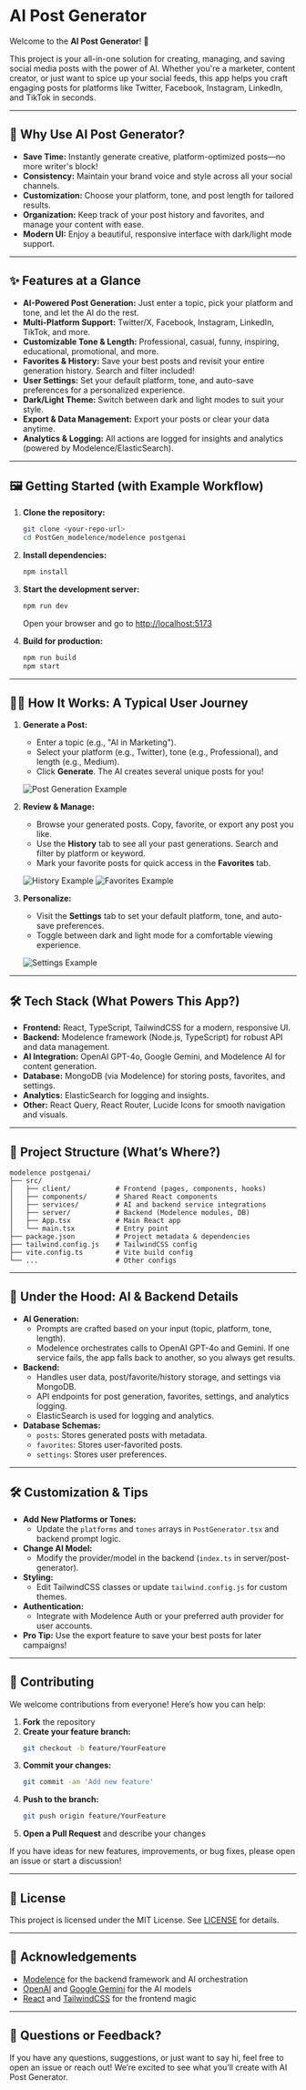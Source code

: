# AI Post Generator

Welcome to the **AI Post Generator**! 🚀

This project is your all-in-one solution for creating, managing, and saving social media posts with the power of AI. Whether you're a marketer, content creator, or just want to spice up your social feeds, this app helps you craft engaging posts for platforms like Twitter, Facebook, Instagram, LinkedIn, and TikTok in seconds.

---

## 🌟 Why Use AI Post Generator?

- **Save Time:** Instantly generate creative, platform-optimized posts—no more writer's block!
- **Consistency:** Maintain your brand voice and style across all your social channels.
- **Customization:** Choose your platform, tone, and post length for tailored results.
- **Organization:** Keep track of your post history and favorites, and manage your content with ease.
- **Modern UI:** Enjoy a beautiful, responsive interface with dark/light mode support.

---

## ✨ Features at a Glance

- **AI-Powered Post Generation:** Just enter a topic, pick your platform and tone, and let the AI do the rest.
- **Multi-Platform Support:** Twitter/X, Facebook, Instagram, LinkedIn, TikTok, and more.
- **Customizable Tone & Length:** Professional, casual, funny, inspiring, educational, promotional, and more.
- **Favorites & History:** Save your best posts and revisit your entire generation history. Search and filter included!
- **User Settings:** Set your default platform, tone, and auto-save preferences for a personalized experience.
- **Dark/Light Theme:** Switch between dark and light modes to suit your style.
- **Export & Data Management:** Export your posts or clear your data anytime.
- **Analytics & Logging:** All actions are logged for insights and analytics (powered by Modelence/ElasticSearch).

---

## 🖼️ Getting Started (with Example Workflow)

1. **Clone the repository:**
   ```sh
   git clone <your-repo-url>
   cd PostGen_modelence/modelence postgenai
   ```

2. **Install dependencies:**
   ```sh
   npm install
   ```

3. **Start the development server:**
   ```sh
   npm run dev
   ```
   Open your browser and go to [http://localhost:5173](http://localhost:5173)

4. **Build for production:**
   ```sh
   npm run build
   npm start
   ```

---

## 🏄‍♂️ How It Works: A Typical User Journey

1. **Generate a Post:**
   - Enter a topic (e.g., "AI in Marketing").
   - Select your platform (e.g., Twitter), tone (e.g., Professional), and length (e.g., Medium).
   - Click **Generate**. The AI creates several unique posts for you!

   ![Post Generation Example](./docs/screenshots/generate.png)

2. **Review & Manage:**
   - Browse your generated posts. Copy, favorite, or export any post you like.
   - Use the **History** tab to see all your past generations. Search and filter by platform or keyword.
   - Mark your favorite posts for quick access in the **Favorites** tab.

   ![History Example](./docs/screenshots/history.png)
   ![Favorites Example](./docs/screenshots/favorites.png)

3. **Personalize:**
   - Visit the **Settings** tab to set your default platform, tone, and auto-save preferences.
   - Toggle between dark and light mode for a comfortable viewing experience.

   ![Settings Example](./docs/screenshots/settings.png)

---

## 🛠️ Tech Stack (What Powers This App?)

- **Frontend:** React, TypeScript, TailwindCSS for a modern, responsive UI.
- **Backend:** Modelence framework (Node.js, TypeScript) for robust API and data management.
- **AI Integration:** OpenAI GPT-4o, Google Gemini, and Modelence AI for content generation.
- **Database:** MongoDB (via Modelence) for storing posts, favorites, and settings.
- **Analytics:** ElasticSearch for logging and insights.
- **Other:** React Query, React Router, Lucide Icons for smooth navigation and visuals.

---

## 📁 Project Structure (What’s Where?)

```
modelence postgenai/
├── src/
│   ├── client/           # Frontend (pages, components, hooks)
│   ├── components/       # Shared React components
│   ├── services/         # AI and backend service integrations
│   ├── server/           # Backend (Modelence modules, DB)
│   ├── App.tsx           # Main React app
│   └── main.tsx          # Entry point
├── package.json          # Project metadata & dependencies
├── tailwind.config.js    # TailwindCSS config
├── vite.config.ts        # Vite build config
└── ...                   # Other configs
```

---

## 🤖 Under the Hood: AI & Backend Details

- **AI Generation:**
  - Prompts are crafted based on your input (topic, platform, tone, length).
  - Modelence orchestrates calls to OpenAI GPT-4o and Gemini. If one service fails, the app falls back to another, so you always get results.
- **Backend:**
  - Handles user data, post/favorite/history storage, and settings via MongoDB.
  - API endpoints for post generation, favorites, settings, and analytics logging.
  - ElasticSearch is used for logging and analytics.
- **Database Schemas:**
  - `posts`: Stores generated posts with metadata.
  - `favorites`: Stores user-favorited posts.
  - `settings`: Stores user preferences.

---

## 🛠️ Customization & Tips

- **Add New Platforms or Tones:**
  - Update the `platforms` and `tones` arrays in `PostGenerator.tsx` and backend prompt logic.
- **Change AI Model:**
  - Modify the provider/model in the backend (`index.ts` in server/post-generator).
- **Styling:**
  - Edit TailwindCSS classes or update `tailwind.config.js` for custom themes.
- **Authentication:**
  - Integrate with Modelence Auth or your preferred auth provider for user accounts.
- **Pro Tip:** Use the export feature to save your best posts for later campaigns!

---

## 🤝 Contributing

We welcome contributions from everyone! Here’s how you can help:

1. **Fork** the repository
2. **Create your feature branch:**
   ```sh
   git checkout -b feature/YourFeature
   ```
3. **Commit your changes:**
   ```sh
   git commit -am 'Add new feature'
   ```
4. **Push to the branch:**
   ```sh
   git push origin feature/YourFeature
   ```
5. **Open a Pull Request** and describe your changes

If you have ideas for new features, improvements, or bug fixes, please open an issue or start a discussion!

---

## 📄 License

This project is licensed under the MIT License. See [LICENSE](LICENSE) for details.

---

## 🙏 Acknowledgements

- [Modelence](https://modelence.com/) for the backend framework and AI orchestration
- [OpenAI](https://openai.com/) and [Google Gemini](https://ai.google.dev/gemini-api) for the AI models
- [React](https://react.dev/) and [TailwindCSS](https://tailwindcss.com/) for the frontend magic

---

## 💬 Questions or Feedback?

If you have any questions, suggestions, or just want to say hi, feel free to open an issue or reach out! We’re excited to see what you’ll create with AI Post Generator. 
